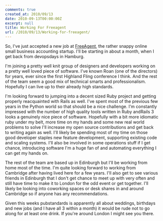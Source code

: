 ```yaml
---
comments: true
created_at: 2010/09/13
date: 2010-09-13T00:00:00Z
excerpt: null
title: Working For Freeagent
url: /2010/09/13/Working-for-freeagent/
---
```


So, I've just accepted a new job at [FreeAgent](http://freeagentcentral.com), the rather snappy online small business accounting startup. I'll be starting in about a month, when I get back from devopsdays in Hamburg.

I'm joining a pretty well knit group of designers and developers working on a pretty well loved piece of software. I've known Roan (one of the directors) for years, ever since the first Highland Fling conference I think. And the rest of the team seem a good mix of technical smarts and professionalism. Hopefully I can live up to their already high standards.

I'm looking forward to jumping into a decent sized Ruby project and getting properly reacquainted with Rails as well. I've spent most of the previous few years in the Python world so that should be a nice challenge. I'm constantly impressed with the number of high quality tools written in Ruby andRails 3 looks a genuinely nice piece of software. Hopefully with a bit more idiomatic ruby under my belt, more time on my hands and some new real world problems to solve I'll increase my open source contributions and get back to writing again as well. I'll likely be spending most of my time on those good developer staples new feature development, supporting existing code and scaling systems. I'll also be involved in some operations stuff if I get chance, introducing software I'm a huge fan of and automating everything I can get my hands on.

The rest of the team are based up in Edinburgh but I'll be working from home most of the time. I'm quite looking forward to working from Cambridge after having lived here for a few years. I'll also get to see various friends in Edinburgh that I don't get chance to meet up with very often and still have time to make it to London for the odd event or get together. I'll likely be looking into coworking spaces or desk shares in and around Cambridge so if anyone has any recommendations.

Given this weeks pubstandards is apparently all about weddings, birthdays and new jobs (and I have all 3 within a month) it would be rude not to go along for at least one drink. If you're around London I might see you there.
